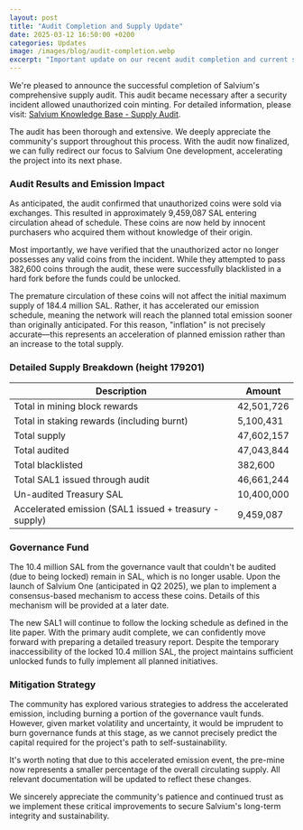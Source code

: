 ```yaml
---
layout: post
title: "Audit Completion and Supply Update"
date: 2025-03-12 16:50:00 +0200
categories: Updates
image: /images/blog/audit-completion.webp
excerpt: "Important update on our recent audit completion and current supply status of Salvium."
---
```


We're pleased to announce the successful completion of Salvium's comprehensive supply audit. This audit became necessary after a security incident allowed unauthorized coin minting. For detailed information, please visit: [Salvium Knowledge Base - Supply Audit](https://salvium.io/salvium-knowledge-base/salvium-supply-audit/).

The audit has been thorough and extensive. We deeply appreciate the community's support throughout this process. With the audit now finalized, we can fully redirect our focus to Salvium One development, accelerating the project into its next phase.

### Audit Results and Emission Impact

As anticipated, the audit confirmed that unauthorized coins were sold via exchanges. This resulted in approximately 9,459,087 SAL entering circulation ahead of schedule. These coins are now held by innocent purchasers who acquired them without knowledge of their origin.

Most importantly, we have verified that the unauthorized actor no longer possesses any valid coins from the incident. While they attempted to pass 382,600 coins through the audit, these were successfully blacklisted in a hard fork before the funds could be unlocked.

The premature circulation of these coins will not affect the initial maximum supply of 184.4 million SAL. Rather, it has accelerated our emission schedule, meaning the network will reach the planned total emission sooner than originally anticipated. For this reason, "inflation" is not precisely accurate—this represents an acceleration of planned emission rather than an increase to the total supply.

### Detailed Supply Breakdown (height 179201)

| Description | Amount |
|-------------|--------|
| Total in mining block rewards | 42,501,726 |
| Total in staking rewards (including burnt) | 5,100,431 |
| Total supply | 47,602,157 |
| Total audited | 47,043,844 |
| Total blacklisted | 382,600 |
| Total SAL1 issued through audit | 46,661,244 |
| Un-audited Treasury SAL | 10,400,000 |
| Accelerated emission (SAL1 issued + treasury - supply) | 9,459,087 |

### Governance Fund

The 10.4 million SAL from the governance vault that couldn't be audited (due to being locked) remain in SAL, which is no longer usable. Upon the launch of Salvium One (anticipated in Q2 2025), we plan to implement a consensus-based mechanism to access these coins. Details of this mechanism will be provided at a later date.

The new SAL1 will continue to follow the locking schedule as defined in the lite paper. With the primary audit complete, we can confidently move forward with preparing a detailed treasury report. Despite the temporary inaccessibility of the locked 10.4 million SAL, the project maintains sufficient unlocked funds to fully implement all planned initiatives.

### Mitigation Strategy

The community has explored various strategies to address the accelerated emission, including burning a portion of the governance vault funds. However, given market volatility and uncertainty, it would be imprudent to burn governance funds at this stage, as we cannot precisely predict the capital required for the project's path to self-sustainability.

It's worth noting that due to this accelerated emission event, the pre-mine now represents a smaller percentage of the overall circulating supply. All relevant documentation will be updated to reflect these changes.

We sincerely appreciate the community's patience and continued trust as we implement these critical improvements to secure Salvium's long-term integrity and sustainability.
